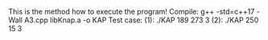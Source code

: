 This is the method how to execute the program!
    Compile: g++ -std=c++17 -Wall A3.cpp libKnap.a -o KAP
    Test case: 
        (1): ./KAP 189 273 3
        (2): ./KAP 250 15 3
    